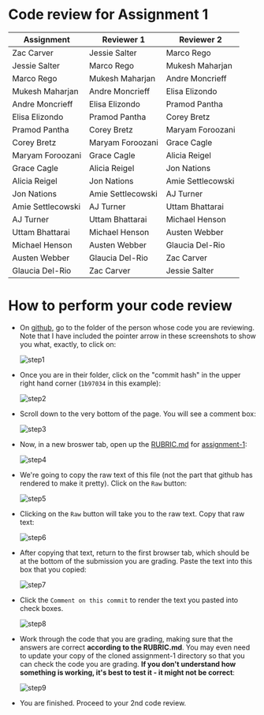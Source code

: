 # Code review for Assignment 1

Assignment|Reviewer 1|Reviewer 2
----------|----------|----------
Zac Carver|Jessie Salter|Marco Rego
Jessie Salter|Marco Rego|Mukesh Maharjan
Marco Rego|Mukesh Maharjan|Andre Moncrieff
Mukesh Maharjan|Andre Moncrieff|Elisa Elizondo
Andre Moncrieff|Elisa Elizondo|Pramod Pantha
Elisa Elizondo|Pramod Pantha|Corey Bretz
Pramod Pantha|Corey Bretz|Maryam Foroozani
Corey Bretz|Maryam Foroozani|Grace Cagle
Maryam Foroozani|Grace Cagle|Alicia Reigel
Grace Cagle|Alicia Reigel|Jon Nations
Alicia Reigel|Jon Nations|Amie Settlecowski
Jon Nations|Amie Settlecowski|AJ Turner
Amie Settlecowski|AJ Turner|Uttam Bhattarai
AJ Turner|Uttam Bhattarai|Michael Henson
Uttam Bhattarai|Michael Henson|Austen Webber
Michael Henson|Austen Webber|Glaucia Del-Rio
Austen Webber|Glaucia Del-Rio|Zac Carver
Glaucia Del-Rio|Zac Carver|Jessie Salter

# How to perform your code review

* On [github](https://github.com), go to the folder of the person whose code you are reviewing.  Note that I have included the pointer arrow in these screenshots to show you what, exactly, to click on:

    ![step1](images/step1.png)

* Once you are in their folder, click on the "commit hash" in the upper right hand corner (`1b97034` in this example):

    ![step2](images/step2.png)

* Scroll down to the very bottom of the page.  You will see a comment box:

    ![step3](images/step3.png)

* Now, in a new broswer tab, open up the [RUBRIC.md](https://github.com/biolprogramming/assignment-1/blob/master/RUBRIC.md) for [assignment-1](https://github.com/biolprogramming/assignment-1):

    ![step4](images/step4.png)

* We're going to copy the raw text of this file (not the part that github has rendered to make it pretty).  Click on the `Raw` button:

    ![step5](images/step5.png)

* Clicking on the `Raw` button will take you to the raw text.  Copy that raw text:

    ![step6](images/step6.png)

* After copying that text, return to the first browser tab, which should be at the bottom of the submission you are grading. Paste the text into this box that you copied:

    ![step7](images/step7.png)

* Click the `Comment on this commit` to render the text you pasted into check boxes.

    ![step8](images/step8.png)

* Work through the code that you are grading, making sure that the answers are correct **according to the RUBRIC.md**.  You may even need to update your copy of the cloned assignment-1 directory so that you can check the code you are grading.  **If you don't understand how something is working, it's best to test it - it might not be correct**:

    ![step9](images/step9.png)

* You are finished.  Proceed to your 2nd code review.
